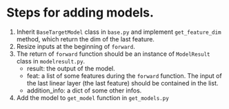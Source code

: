 # Steps for adding models.

1. Inherit `BaseTargetModel` class in `base.py` and implement `get_feature_dim` method, which return the dim of the last feature.
2. Resize inputs at the beginning of `forward`.
3. The return of `forward` function should be an instance of `ModelResult` class in `modelresult.py`.
    + result: the output of the model.
    + feat: a list of some features during the `forward` function. The input of the last linear layer (the last feature) should be contained in the list.
    + addition_info: a dict of some other infos.
4. Add the model to `get_model` function in `get_models.py`